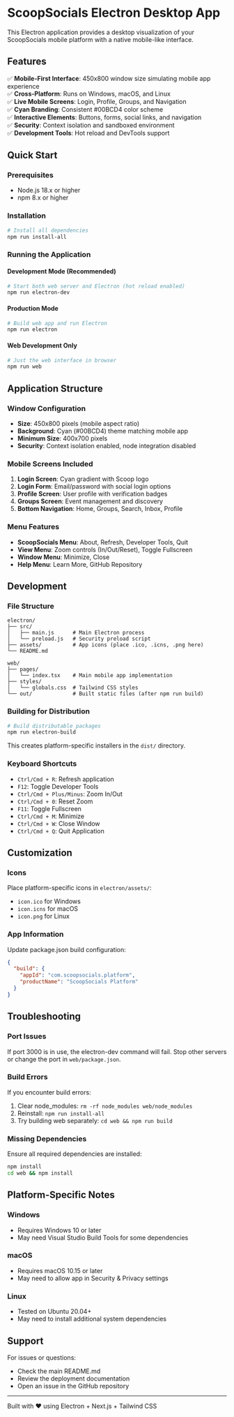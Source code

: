 # ScoopSocials Electron Desktop App

This Electron application provides a desktop visualization of your ScoopSocials mobile platform with a native mobile-like interface.

## Features

✅ **Mobile-First Interface**: 450x800 window size simulating mobile app experience  
✅ **Cross-Platform**: Runs on Windows, macOS, and Linux  
✅ **Live Mobile Screens**: Login, Profile, Groups, and Navigation  
✅ **Cyan Branding**: Consistent #00BCD4 color scheme  
✅ **Interactive Elements**: Buttons, forms, social links, and navigation  
✅ **Security**: Context isolation and sandboxed environment  
✅ **Development Tools**: Hot reload and DevTools support  

## Quick Start

### Prerequisites
- Node.js 18.x or higher
- npm 8.x or higher

### Installation
```bash
# Install all dependencies
npm run install-all
```

### Running the Application

#### Development Mode (Recommended)
```bash
# Start both web server and Electron (hot reload enabled)
npm run electron-dev
```

#### Production Mode
```bash
# Build web app and run Electron
npm run electron
```

#### Web Development Only
```bash
# Just the web interface in browser
npm run web
```

## Application Structure

### Window Configuration
- **Size**: 450x800 pixels (mobile aspect ratio)
- **Background**: Cyan (#00BCD4) theme matching mobile app
- **Minimum Size**: 400x700 pixels
- **Security**: Context isolation enabled, node integration disabled

### Mobile Screens Included
1. **Login Screen**: Cyan gradient with Scoop logo
2. **Login Form**: Email/password with social login options  
3. **Profile Screen**: User profile with verification badges
4. **Groups Screen**: Event management and discovery
5. **Bottom Navigation**: Home, Groups, Search, Inbox, Profile

### Menu Features
- **ScoopSocials Menu**: About, Refresh, Developer Tools, Quit
- **View Menu**: Zoom controls (In/Out/Reset), Toggle Fullscreen
- **Window Menu**: Minimize, Close
- **Help Menu**: Learn More, GitHub Repository

## Development

### File Structure
```
electron/
├── src/
│   ├── main.js      # Main Electron process
│   └── preload.js   # Security preload script
├── assets/          # App icons (place .ico, .icns, .png here)
└── README.md

web/
├── pages/
│   └── index.tsx    # Main mobile app implementation
├── styles/
│   └── globals.css  # Tailwind CSS styles
└── out/             # Built static files (after npm run build)
```

### Building for Distribution
```bash
# Build distributable packages
npm run electron-build
```

This creates platform-specific installers in the `dist/` directory.

### Keyboard Shortcuts
- `Ctrl/Cmd + R`: Refresh application
- `F12`: Toggle Developer Tools
- `Ctrl/Cmd + Plus/Minus`: Zoom In/Out
- `Ctrl/Cmd + 0`: Reset Zoom
- `F11`: Toggle Fullscreen
- `Ctrl/Cmd + M`: Minimize
- `Ctrl/Cmd + W`: Close Window
- `Ctrl/Cmd + Q`: Quit Application

## Customization

### Icons
Place platform-specific icons in `electron/assets/`:
- `icon.ico` for Windows
- `icon.icns` for macOS  
- `icon.png` for Linux

### App Information
Update package.json build configuration:
```json
{
  "build": {
    "appId": "com.scoopsocials.platform",
    "productName": "ScoopSocials Platform"
  }
}
```

## Troubleshooting

### Port Issues
If port 3000 is in use, the electron-dev command will fail. Stop other servers or change the port in `web/package.json`.

### Build Errors
If you encounter build errors:
1. Clear node_modules: `rm -rf node_modules web/node_modules`
2. Reinstall: `npm run install-all`
3. Try building web separately: `cd web && npm run build`

### Missing Dependencies
Ensure all required dependencies are installed:
```bash
npm install
cd web && npm install
```

## Platform-Specific Notes

### Windows
- Requires Windows 10 or later
- May need Visual Studio Build Tools for some dependencies

### macOS
- Requires macOS 10.15 or later
- May need to allow app in Security & Privacy settings

### Linux
- Tested on Ubuntu 20.04+
- May need to install additional system dependencies

## Support

For issues or questions:
- Check the main README.md
- Review the deployment documentation
- Open an issue in the GitHub repository

---

Built with ❤️ using Electron + Next.js + Tailwind CSS